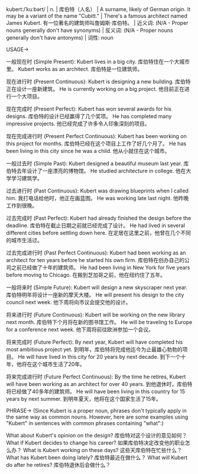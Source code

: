 kubert:/ˈkuːbərt/ | n. | 库伯特（人名） | A surname, likely of German origin.  It may be a variant of the name "Cubitt." |  There's a famous architect named James Kubert.  有一位著名的建筑师叫詹姆斯·库伯特。 | 近义词: (N/A -  Proper nouns generally don't have synonyms) | 反义词: (N/A - Proper nouns generally don't have antonyms) | 词性: noun


USAGE->

一般现在时 (Simple Present):
Kubert lives in a big city.  库伯特住在一个大城市里。
Kubert works as an architect.  库伯特是一位建筑师。

现在进行时 (Present Continuous):
Kubert is designing a new building. 库伯特正在设计一座新建筑。
He is currently working on a big project. 他目前正在进行一个大项目。

现在完成时 (Present Perfect):
Kubert has won several awards for his designs.  库伯特的设计已经赢得了几个奖项。
He has completed many impressive projects. 他已经完成了许多令人印象深刻的项目。

现在完成进行时 (Present Perfect Continuous):
Kubert has been working on this project for months.  库伯特已经在这个项目上工作了好几个月了。
He has been living in this city since he was a child. 他从小就住在这个城市。

一般过去时 (Simple Past):
Kubert designed a beautiful museum last year. 库伯特去年设计了一座漂亮的博物馆。
He studied architecture in college. 他在大学学习建筑学。

过去进行时 (Past Continuous):
Kubert was drawing blueprints when I called him. 我打电话给他时，他正在画蓝图。
He was working late last night. 他昨晚工作到很晚。

过去完成时 (Past Perfect):
Kubert had already finished the design before the deadline.  库伯特在截止日期之前就已经完成了设计。
He had lived in several different cities before settling down here.  在定居在这里之前，他曾在几个不同的城市生活过。

过去完成进行时 (Past Perfect Continuous):
Kubert had been working as an architect for ten years before he started his own firm. 库伯特在创办自己的公司之前已经做了十年的建筑师。
He had been living in New York for five years before moving to Chicago.  在搬到芝加哥之前，他在纽约住了五年。

一般将来时 (Simple Future):
Kubert will design a new skyscraper next year. 库伯特明年将设计一座新的摩天大楼。
He will present his design to the city council next week. 他下周将向市议会提交他的设计。

将来进行时 (Future Continuous):
Kubert will be working on the new library next month.  库伯特下个月将在新的图书馆工作。
He will be traveling to Europe for a conference next week. 他下周将前往欧洲参加一个会议。

将来完成时 (Future Perfect):
By next year, Kubert will have completed his most ambitious project yet. 到明年，库伯特将完成他迄今为止最雄心勃勃的项目。
He will have lived in this city for 20 years by next decade. 到下一个十年，他将在这个城市生活了20年。

将来完成进行时 (Future Perfect Continuous):
By the time he retires, Kubert will have been working as an architect for over 40 years. 到他退休时，库伯特将已经做了40多年的建筑师。
He will have been living in this country for 15 years by next summer.  到明年夏天，他将在这个国家生活了15年。


PHRASE->
(Since Kubert is a proper noun,  phrases don't typically apply in the same way as common nouns.  However, here are some examples using "Kubert" in sentences with common phrases containing "what":)

What about Kubert's opinion on the design?  库伯特对这个设计的意见如何？
What if Kubert decides to change his career? 如果库伯特决定改变他的职业怎么办？
What is Kubert working on these days?  这些天库伯特在忙些什么？
What has Kubert been doing lately?  库伯特最近在做什么？
What will Kubert do after he retires?  库伯特退休后会做什么？
